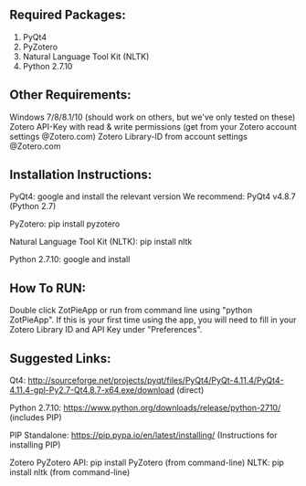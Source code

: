 ## Required Packages:
1. PyQt4
2. PyZotero
3. Natural Language Tool Kit (NLTK)
4. Python 2.7.10

## Other Requirements:
Windows 7/8/8.1/10 (should work on others, but we've only tested on these)
Zotero API-Key with read & write permissions (get from your Zotero account settings @Zotero.com)
Zotero Library-ID from account settings @Zotero.com

## Installation Instructions:

PyQt4: google and install the relevant version
We recommend: PyQt4 v4.8.7 (Python 2.7) 

PyZotero: pip install pyzotero

Natural Language Tool Kit (NLTK): pip install nltk

Python 2.7.10: google and install

## How To RUN:
Double click ZotPieApp or run from command line using "python ZotPieApp".
If this is your first time using the app, you will need to fill in your Zotero Library ID and API Key under "Preferences".

## Suggested Links:

Qt4: http://sourceforge.net/projects/pyqt/files/PyQt4/PyQt-4.11.4/PyQt4-4.11.4-gpl-Py2.7-Qt4.8.7-x64.exe/download (direct)

Python 2.7.10: https://www.python.org/downloads/release/python-2710/ (includes PIP)

PIP Standalone: https://pip.pypa.io/en/latest/installing/ (Instructions for installing PIP)

Zotero PyZotero API: pip install PyZotero (from command-line)
NLTK: pip install nltk (from command-line)
